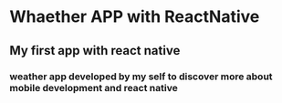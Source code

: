 # Whaether APP with ReactNative
## My first app with react native
### weather app developed by my self to discover more about mobile development and react native